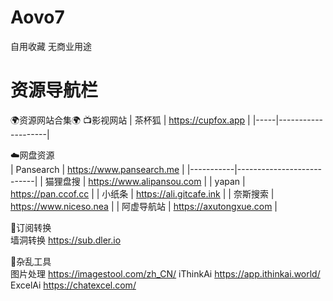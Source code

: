 # Aovo7
自用收藏  无商业用途
# 资源导航栏

🌍资源网站合集🌍
📺影视网站
| 茶杯狐 | https://cupfox.app |
|-----|--------------------|
	
☁️网盘资源	
| Pansearch | https://www.pansearch.me  |
|-----------|---------------------------|
| 猫狸盘搜      | https://www.alipansou.com |
| yapan     | https://pan.ccof.cc       |
| 小纸条       | https://ali.gitcafe.ink   |
| 奈斯搜索      | https://www.niceso.nea    |
| 阿虚导航站     | https://axutongxue.com    |
       

📨订阅转换	
墙洞转换	https://sub.dler.io


🔧杂乱工具	
图片处理	https://imagestool.com/zh_CN/
iThinkAi	https://app.ithinkai.world/
ExcelAi	https://chatexcel.com/


